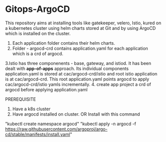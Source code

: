 # Gitops-ArgoCD

This repository aims at installing tools like gatekeeper, velero, Istio, kured on a kubernetes cluster using helm charts stored at Git and by using ArgoCD which is installed on the cluster. 

1. Each application folder contains their helm charts. 
2. Folder - argocd-crd contains application.yaml for each application which is a crd of argocd.

3.Istio has three componenents - base, gateway, and istiod. It has been dealt with **app-of-apps** approach.
 Its individual components application.yaml is stored at cac/argocd-crd/istio and root istio application is at 
 cac/argocd-crd.
 This root application.yaml points argocd to apply cac/argocd-crd/istio yamls incrementally. 
4. create app project a crd of argocd before applying application.yaml

PREREQUISITE 
1. Have a k8s cluster
2. Have argocd installed on cluster. OR Install with this command

"kubectl create namespace argocd"
"kubectl apply -n argocd -f https://raw.githubusercontent.com/argoproj/argo-cd/stable/manifests/install.yaml"
